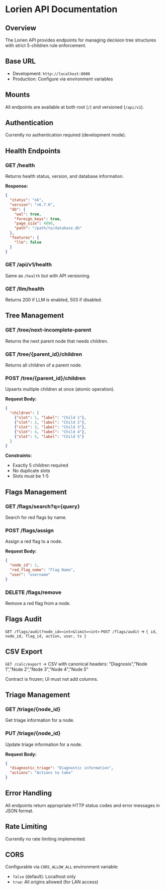 # Lorien API Documentation

## Overview
The Lorien API provides endpoints for managing decision tree structures with strict 5-children rule enforcement.

## Base URL
- Development: `http://localhost:8000`
- Production: Configure via environment variables

## Mounts
All endpoints are available at both root (`/`) and versioned (`/api/v1`).

## Authentication
Currently no authentication required (development mode).

## Health Endpoints

### GET /health
Returns health status, version, and database information.

**Response:**
```json
{
  "status": "ok",
  "version": "v6.7.0",
  "db": {
    "wal": true,
    "foreign_keys": true,
    "page_size": 4096,
    "path": "/path/to/database.db"
  },
  "features": {
    "llm": false
  }
}
```

### GET /api/v1/health
Same as `/health` but with API versioning.

### GET /llm/health
Returns 200 if LLM is enabled, 503 if disabled.

## Tree Management

### GET /tree/next-incomplete-parent
Returns the next parent node that needs children.

### GET /tree/{parent_id}/children
Returns all children of a parent node.

### POST /tree/{parent_id}/children
Upserts multiple children at once (atomic operation).

**Request Body:**
```json
{
  "children": [
    {"slot": 1, "label": "Child 1"},
    {"slot": 2, "label": "Child 2"},
    {"slot": 3, "label": "Child 3"},
    {"slot": 4, "label": "Child 4"},
    {"slot": 5, "label": "Child 5"}
  ]
}
```

**Constraints:**
- Exactly 5 children required
- No duplicate slots
- Slots must be 1-5

## Flags Management

### GET /flags/search?q={query}
Search for red flags by name.

### POST /flags/assign
Assign a red flag to a node.

**Request Body:**
```json
{
  "node_id": 1,
  "red_flag_name": "Flag Name",
  "user": "username"
}
```

### DELETE /flags/remove
Remove a red flag from a node.

## Flags Audit
`GET /flags/audit?node_id=<int>&limit=<int>`
`POST /flags/audit` → `{ id, node_id, flag_id, action, user, ts }`

## CSV Export
`GET /calc/export` → CSV with canonical headers: "Diagnosis","Node 1","Node 2","Node 3","Node 4","Node 5"

Contract is frozen; UI must not add columns.

## Triage Management

### GET /triage/{node_id}
Get triage information for a node.

### PUT /triage/{node_id}
Update triage information for a node.

**Request Body:**
```json
{
  "diagnostic_triage": "Diagnostic information",
  "actions": "Actions to take"
}
```

## Error Handling
All endpoints return appropriate HTTP status codes and error messages in JSON format.

## Rate Limiting
Currently no rate limiting implemented.

## CORS
Configurable via `CORS_ALLOW_ALL` environment variable:
- `false` (default): Localhost only
- `true`: All origins allowed (for LAN access)
